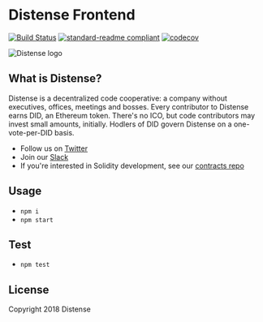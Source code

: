 # Distense Frontend

[![Build Status](https://travis-ci.org/Distense/distense-ui.svg?branch=master)](https://travis-ci.org/Distense/distense-ui)
[![standard-readme compliant](https://img.shields.io/badge/standard--readme-OK-green.svg?style=flat-square)](https://github.com/RichardLitt/standard-readme)
[![codecov](https://codecov.io/gh/Distense/distense-ui/branch/dev/graph/badge.svg)](https://codecov.io/gh/Distense/distense-ui)

 ![Distense logo](https://i.imgur.com/acI7y9U.png, 'Distense')

## What is Distense?

Distense is a decentralized code cooperative: a company without executives, offices, meetings and bosses.  Every contributor to Distense earns DID, an Ethereum token.  There's no ICO, but code contributors may invest small amounts, initially.  Hodlers of DID govern Distense on a one-vote-per-DID basis.

- Follow us on [Twitter](https://twitter.com/distenseorg)
- Join our [Slack](https://join.slack.com/t/distense/shared_invite/enQtMzA4ODM5MzI5NzY2LWFmZDBhYTJjYzkzYmZjMjg0Y2I1YWZkYmU3NGIwYjE5NjA1Y2I0MDEzYjcyYjRmNGQzZmRhZjM1YmY0ZmY0OWY)
- If you're interested in Solidity development, see our [contracts repo](https://github.com/Distense/distense-contracts)

## Usage

- `npm i`
- `npm start`

## Test

- `npm test`

## License

Copyright 2018 Distense
